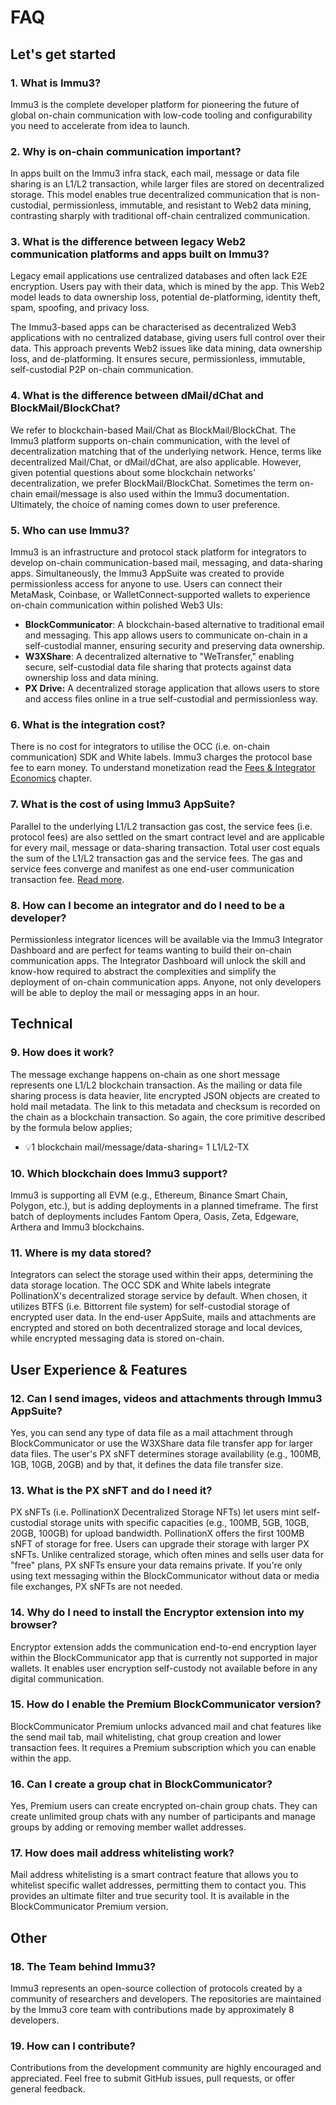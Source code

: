 # FAQ

## Let's get started

### 1. What is Immu3?

Immu3 is the complete developer platform for pioneering the future of global on-chain communication with low-code tooling and configurability you need to accelerate from idea to launch.

### 2. Why is on-chain communication important?

In apps built on the Immu3 infra stack, each mail, message or data file sharing is an L1/L2 transaction, while larger files are stored on decentralized storage. This model enables true decentralized communication that is non-custodial, permissionless, immutable, and resistant to Web2 data mining, contrasting sharply with traditional off-chain centralized communication.

### 3. What is the difference between legacy Web2 communication platforms and apps built on Immu3? <a href="#id-3.-what-is-the-difference-between-legacy-web2-communication-platforms-and-4p-super-app" id="id-3.-what-is-the-difference-between-legacy-web2-communication-platforms-and-4p-super-app"></a>

Legacy email applications use centralized databases and often lack E2E encryption. Users pay with their data, which is mined by the app. This Web2 model leads to data ownership loss, potential de-platforming, identity theft, spam, spoofing, and privacy loss.

The Immu3-based apps can be characterised as decentralized Web3 applications with no centralized database, giving users full control over their data. This approach prevents Web2 issues like data mining, data ownership loss, and de-platforming. It ensures secure, permissionless, immutable, self-custodial P2P on-chain communication.

### 4. What is the difference between dMail/dChat and BlockMail/BlockChat?

We refer to blockchain-based Mail/Chat as BlockMail/BlockChat. The Immu3 platform supports on-chain communication, with the level of decentralization matching that of the underlying network. Hence, terms like decentralized Mail/Chat, or dMail/dChat, are also applicable. However, given potential questions about some blockchain networks' decentralization, we prefer BlockMail/BlockChat. Sometimes the term on-chain email/message is also used within the Immu3 documentation. Ultimately, the choice of naming comes down to user preference.

### 5. Who can use Immu3?

Immu3 is an infrastructure and protocol stack platform for integrators to develop on-chain communication-based mail, messaging, and data-sharing apps. Simultaneously, the Immu3  AppSuite was created to provide permissionless access for anyone to use. Users can connect their MetaMask, Coinbase, or WalletConnect-supported wallets to experience on-chain communication within polished Web3 UIs:

* **BlockCommunicator**: A blockchain-based alternative to traditional email and messaging. This app allows users to communicate on-chain in a self-custodial manner, ensuring security and preserving data ownership.
* **W3XShare**: A decentralized alternative to "WeTransfer," enabling secure, self-custodial data file sharing that protects against data ownership loss and data mining.
* **PX Drive:** A decentralized storage application that allows users to store and access files online in a true self-custodial and permissionless way.

### 6. What is the integration cost?

There is no cost for integrators to utilise the OCC (i.e. on-chain communication) SDK and White labels. Immu3 charges the protocol base fee to earn money. To understand monetization read the [Fees & Integrator Economics](https://wiki.immu3.io/integrators/fees-and-integrator-economics) chapter.

### 7. What is the cost of using Immu3 AppSuite?

Parallel to the underlying L1/L2 transaction gas cost, the service fees (i.e. protocol fees) are also settled on the smart contract level and are applicable for every mail, message or data-sharing transaction. Total user cost equals the sum of the L1/L2 transaction gas and the service fees. The gas and service fees converge and manifest as one end-user communication transaction fee. [Read more](https://wiki.immu3.io/integrators/fees-and-integrator-economics).

### 8. How can I become an integrator and do I need to be a developer?

Permissionless integrator licences will be available via the Immu3 Integrator Dashboard and are perfect for teams wanting to build their on-chain communication apps. The Integrator Dashboard will unlock the skill and know-how required to abstract the complexities and simplify the deployment of on-chain communication apps. Anyone, not only developers will be able to deploy the mail or messaging apps in an hour.

## Technical

### 9. How does it work? <a href="#id-6.-how-does-it-work" id="id-6.-how-does-it-work"></a>

The message exchange happens on-chain as one short message represents one L1/L2 blockchain transaction. As the mailing or data file sharing process is data heavier, lite encrypted JSON objects are created to hold mail metadata. The link to this metadata and checksum is recorded on the chain as a blockchain transaction. So again, the core primitive described by the formula below applies;

* 💡1 blockchain mail/message/data-sharing= 1 L1/L2-TX

### 10. Which blockchain does Immu3 support? <a href="#id-7.-which-blockchain-can-i-use-to-connect-to-4p" id="id-7.-which-blockchain-can-i-use-to-connect-to-4p"></a>

Immu3 is supporting all EVM (e.g., Ethereum, Binance Smart Chain, Polygon, etc.), but is adding deployments in a planned timeframe. The first batch of deployments includes Fantom Opera, Oasis, Zeta, Edgeware, Arthera and Immu3 blockchains.

### 11. Where is my data stored? <a href="#id-9.-where-is-my-data-stored" id="id-9.-where-is-my-data-stored"></a>

Integrators can select the storage used within their apps, determining the data storage location. The OCC SDK and White labels integrate PollinationX's decentralized storage service by default. When chosen, it utilizes BTFS (i.e. Bittorrent file system) for self-custodial storage of encrypted user data. In the end-user AppSuite, mails and attachments are encrypted and stored on both decentralized storage and local devices, while encrypted messaging data is stored on-chain.

## User Experience & Features <a href="#user-experience-and-features" id="user-experience-and-features"></a>

### 12. Can I send images, videos and attachments through Immu3 AppSuite? <a href="#id-10.-can-i-send-images-videos-and-attachments-through-4p" id="id-10.-can-i-send-images-videos-and-attachments-through-4p"></a>

Yes, you can send any type of data file as a mail attachment through BlockCommunicator or use the W3XShare data file transfer app for larger data files. The user's PX sNFT determines storage availability (e.g., 100MB, 1GB, 10GB, 20GB) and by that, it defines the data file transfer size.&#x20;

### 13. What is the PX sNFT and do I need it? <a href="#id-11.-what-is-the-px-snft-and-do-i-need-it" id="id-11.-what-is-the-px-snft-and-do-i-need-it"></a>

PX sNFTs (i.e. PollinationX Decentralized Storage NFTs) let users mint self-custodial storage units with specific capacities (e.g., 100MB, 5GB, 10GB, 20GB, 100GB) for upload bandwidth. PollinationX offers the first 100MB sNFT of storage for free. Users can upgrade their storage with larger PX sNFTs. Unlike centralized storage, which often mines and sells user data for "free" plans, PX sNFTs ensure your data remains private. If you're only using text messaging within the BlockCommunicator without data or media file exchanges, PX sNFTs are not needed.

### 14. Why do I need to install the Encryptor extension into my browser? <a href="#id-12.-why-do-i-need-to-install-the-encryptor-extension-into-my-browser" id="id-12.-why-do-i-need-to-install-the-encryptor-extension-into-my-browser"></a>

Encryptor extension adds the communication end-to-end encryption layer within the BlockCommunicator app that is currently not supported in major wallets. It enables user encryption self-custody not available before in any digital communication.

### 15. How do I enable the Premium BlockCommunicator version? <a href="#id-13.-how-do-i-enable-pro-version" id="id-13.-how-do-i-enable-pro-version"></a>

BlockCommunicator Premium unlocks advanced mail and chat features like the send mail tab, mail whitelisting, chat group creation and lower transaction fees. It requires a Premium subscription which you can enable within the app.&#x20;

### 16. Can I create a group chat in BlockCommunicator? <a href="#id-14.-can-i-create-a-group-chat-in-4p" id="id-14.-can-i-create-a-group-chat-in-4p"></a>

Yes, Premium users can create encrypted on-chain group chats. They can create unlimited group chats with any number of participants and manage groups by adding or removing member wallet addresses.

### 17. How does mail address whitelisting work? <a href="#id-15.-how-does-email-address-whitelisting-work" id="id-15.-how-does-email-address-whitelisting-work"></a>

Mail address whitelisting is a smart contract feature that allows you to whitelist specific wallet addresses, permitting them to contact you. This provides an ultimate filter and true security tool. It is available in the BlockCommunicator Premium version.

## Other

### 18. The Team behind Immu3?

Immu3 represents an open-source collection of protocols created by a community of researchers and developers. The repositories are maintained by the Immu3 core team with contributions made by approximately 8 developers.

### 19. How can I contribute? <a href="#id-17.-how-can-i-contribute" id="id-17.-how-can-i-contribute"></a>

Contributions from the development community are highly encouraged and appreciated. Feel free to submit GitHub issues, pull requests, or offer general feedback.

